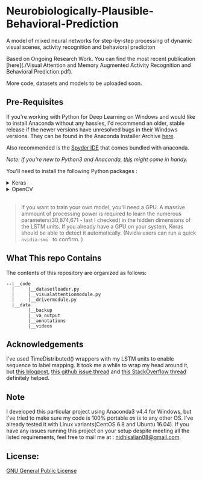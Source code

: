 # Neurobiologically-Plausible-Behavioral-Prediction
A model of mixed neural networks for step-by-step processing of dynamic visual scenes, activity recognition and behavioral prediciton

Based on Ongoing Research Work. You can find the most recent publication [here](./Visual Attention and Memory Augmented Activity Recognition and Behavioral Prediction.pdf).

More code, datasets and models to be uploaded soon. 

## Pre-Requisites 

If you're working with Python for Deep Learning on Windows and would like to install Anaconda without any hassles, I'd recommend an older, stable release if the newer versions have unresolved bugs in their Windows versions. They can be found in the Anaconda Installer Archive [here](https://repo.continuum.io/archive/). 

Also recommended is the [Spyder IDE](https://anaconda.org/anaconda/spyder) that comes bundled with anaconda. 

_Note: If you're new to Python3 and Anaconda, [this](https://www.listendata.com/2017/05/python-data-science.html) might come in handy._
<br />

You'll need to install the following Python packages :
 <details>
 <summary>Keras</summary>
 This line should let you [install Keras]((https://anaconda.org/conda-forge/keras)) (I used v2.1.5): 
 
 `conda install -c conda-forge keras`
 </details>
 <details>
 <summary>OpenCV</summary>
 This line should let you [install OpenCV](https://anaconda.org/conda-forge/opencv) (I used v3.4.1): 
 
 `conda install -c conda-forge opencv`
 
 ( _Linux Users- a common issue with OpenCV - resolved [here](https://github.com/conda-forge/opencv-feedstock/issues/43)_)
 </details>
<br />

>If you want to train your own model, you'll need a GPU. A massive ammount of processing power is required to learn the numerous parameters(30,874,671 - last I checked) in the hidden dimensions of the LSTM units. If you already have a GPU on your system, Keras should be able to detect it automatically. (Nvidia users can run a quick `nvidia-smi ` to confirm. )

## What This repo Contains

The contents of this repository are organized as follows:

    --|__code 
      |     |__datasetloader.py
      |     |__visualattentionmodule.py 
      |     |__drivermodule.py 
      |__data 
            |__backup 
            |__va_output 
            |__annotations 
            |__videos

## Acknowledgements

I've used TimeDistributed() wrappers with my LSTM units to enable sequence to label mapping. It took me a while to wrap my head around it, but [this blogpost](https://machinelearningmastery.com/timedistributed-layer-for-long-short-term-memory-networks-in-python/), [this github issue thread](https://github.com/keras-team/keras/issues/1029) and [this StackOverflow thread](https://stackoverflow.com/questions/46859712/confused-about-how-to-implement-time-distributed-lstm-lstm) definitely helped.

## Note

I developed this particular project using Anaconda3 v4.4 for Windows, but I've tried to make sure my code is 100% portable _as is_ to any other OS. I've already tested it with Linux variants(CentOS 6.8 and Ubuntu 16.04). If you have any issues running this project on your setup despite meeting all the listed requirements, feel free to mail me at : nidhisalian08@gmail.com.

## License:

[GNU General Public License](./LICENSE)
